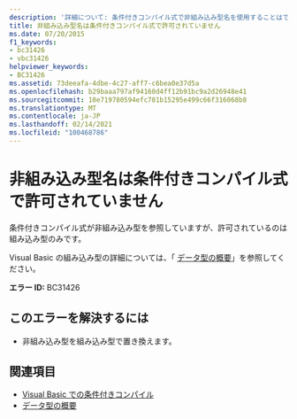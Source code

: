 ```yaml
---
description: '詳細について: 条件付きコンパイル式で非組み込み型名を使用することはできません'
title: 非組み込み型名は条件付きコンパイル式で許可されていません
ms.date: 07/20/2015
f1_keywords:
- bc31426
- vbc31426
helpviewer_keywords:
- BC31426
ms.assetid: 73deeafa-4dbe-4c27-aff7-c6bea0e37d5a
ms.openlocfilehash: b29baaa797af94160d4ff12b91bc9a2d26948e41
ms.sourcegitcommit: 10e719780594efc781b15295e499c66f316068b8
ms.translationtype: MT
ms.contentlocale: ja-JP
ms.lasthandoff: 02/14/2021
ms.locfileid: "100468786"
---
```

# <a name="non-intrinsic-type-names-are-not-allowed-in-conditional-compilation-expressions"></a>非組み込み型名は条件付きコンパイル式で許可されていません

条件付きコンパイル式が非組み込み型を参照していますが、許可されているのは組み込み型のみです。  
  
 Visual Basic の組み込み型の詳細については、「 [データ型の概要](../language-reference/keywords/data-types-summary.md)」を参照してください。  
  
 **エラー ID:** BC31426  
  
## <a name="to-correct-this-error"></a>このエラーを解決するには  
  
- 非組み込み型を組み込み型で置き換えます。  
  
## <a name="see-also"></a>関連項目

- [Visual Basic での条件付きコンパイル](../programming-guide/program-structure/conditional-compilation.md)
- [データ型の概要](../language-reference/keywords/data-types-summary.md)

